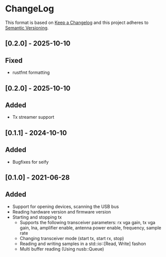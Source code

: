 # ChangeLog

This format is based on [Keep a Changelog](https://keepachangelog.com/)
and this project adheres to [Semantic Versioning](https://semver.org).

## [0.2.0] - 2025-10-10
## Fixed
* rustfmt formatting

## [0.2.0] - 2025-10-10
## Added
* Tx streamer support

## [0.1.1] - 2024-10-10
## Added
* Bugfixes for seify

## [0.1.0] - 2021-06-28
## Added
* Support for opening devices, scanning the USB bus
* Reading hardware version and firmware version
* Starting and stopping tx
  * Supports the following transceiver parameters: rx vga gain, tx vga gain, lna, amplifier enable, antenna power enable, frequency, sample rate
  * Changing transceiver mode (start tx, start rx, stop)
  * Reading and writing samples in a std::io::[Read, Write] fashon
  * Multi buffer reading (Using nusb::Queue)

